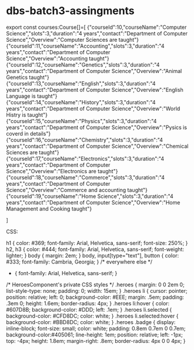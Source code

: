# dbs-batch3-assingments

export const courses:Course[]=[
{"courseId":10,"courseName":"Computer Science","slots":3,"duration":"4 years","contact":"Department of Computer Science","Overview":"Computer Sciences are taught"}
{"courseId":11,"courseName":"Accounting","slots":3,"duration":"4 years","contact":"Department of Computer Science","Overview":"Accounting taught"}
{"courseId":12,"courseName":"Genetics","slots":3,"duration":"4 years","contact":"Department of Computer Science","Overview":"Animal Genetics taught"}
{"courseId":13,"courseName":"English","slots":3,"duration":"4 years","contact":"Department of Computer Science","Overview":"English Language is taught"}
{"courseId":14,"courseName":"History","slots":3,"duration":"4 years","contact":"Department of Computer Science","Overview":"World Histry is taught"}
{"courseId":15,"courseName":"Physics","slots":3,"duration":"4 years","contact":"Department of Computer Science","Overview":"Pysics is coverd in details"}
{"courseId":16,"courseName":"Chemistry","slots":3,"duration":"4 years","contact":"Department of Computer Science","Overview":"Chemical Sciences are taught"}
{"courseId":17,"courseName":"Electronics","slots":3,"duration":"4 years","contact":"Department of Computer Science","Overview":"Electronics are taught"}
{"courseId":18,"courseName":"Commerce","slots":3,"duration":"4 years","contact":"Department of Computer Science","Overview":"Commerce and accounting taught"}
{"courseId":19,"courseName":"Home Science","slots":3,"duration":"4 years","contact":"Department of Computer Science","Overview":"Home Management and Cooking taught"}

]

CSS:


h1 {
    color: #369;
    font-family: Arial, Helvetica, sans-serif;
    font-size: 250%;
  }
  h2, h3 {
    color: #444;
    font-family: Arial, Helvetica, sans-serif;
    font-weight: lighter;
  }
  body {
    margin: 2em;
  }
  body, input[type="text"], button {
    color: #333;
    font-family: Cambria, Georgia;
  }
  /* everywhere else */
  * {
    font-family: Arial, Helvetica, sans-serif;
  }
  
  /* HeroesComponent's private CSS styles */
.heroes {
    margin: 0 0 2em 0;
    list-style-type: none;
    padding: 0;
    width: 15em;
  }
  .heroes li {
    cursor: pointer;
    position: relative;
    left: 0;
    background-color: #EEE;
    margin: .5em;
    padding: .3em 0;
    height: 1.6em;
    border-radius: 4px;
  }
  .heroes li:hover {
    color: #607D8B;
    background-color: #DDD;
    left: .1em;
  }
  .heroes li.selected {
    background-color: #CFD8DC;
    color: white;
  }
  .heroes li.selected:hover {
    background-color: #BBD8DC;
    color: white;
  }
  .heroes .badge {
    display: inline-block;
    font-size: small;
    color: white;
    padding: 0.8em 0.7em 0 0.7em;
    background-color:#405061;
    line-height: 1em;
    position: relative;
    left: -1px;
    top: -4px;
    height: 1.8em;
    margin-right: .8em;
    border-radius: 4px 0 0 4px;
  }

